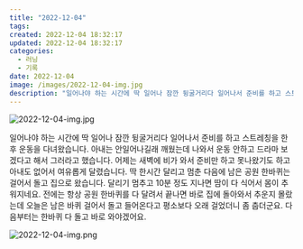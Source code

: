 ```yaml
---
title: "2022-12-04"
tags:
created: 2022-12-04 18:32:17
updated: 2022-12-04 18:32:17
categories:
  - 러닝
  - 기록
date: 2022-12-04
image: /images/2022-12-04-img.jpg
description: "일어나야 하는 시간에 딱 일어나 잠깐 뒹굴거리다 일어나서 준비를 하고 스트레칭을 한 후 운동을 다녀왔습니다. 아내는 안일어나길래 깨웠는데 나와서 운동 안하고 드라마 보겠다고 해서 그러라고 했습니다. 어제는 새벽에 비가 와서 준비만 하고 못나왔기도 하고 아내도 없어서 여유롭게 달렸습니다."
---
```


![2022-12-04-img.jpg](/images/2022-12-04-img.jpg)
 
 

일어나야 하는 시간에 딱 일어나 잠깐 뒹굴거리다 일어나서 준비를 하고 스트레칭을 한 후 운동을 다녀왔습니다. 아내는 안일어나길래 깨웠는데 나와서 운동 안하고 드라마 보겠다고 해서 그러라고 했습니다. 
어제는 새벽에 비가 와서 준비만 하고 못나왔기도 하고 아내도 없어서 여유롭게 달렸습니다. 딱 한시간 달리고 멈춘 다음에 남은 공원 한바퀴는 걸어서 돌고 집으로 왔습니다. 달리기 멈추고 10분 정도 지나면 땀이 다 식어서 몸이 추워지네요. 전에는 항상 공원 한바퀴를 다 달려서 끝나면 바로 집에 돌아와서 추운지 몰랐는데 오늘은 남은 바퀴 걸어서 돌고 들어온다고 평소보다 오래 걸었더니 좀 춥더군요. 다음부터는 한바퀴 다 돌고 바로 와야겠어요.

 
 ![2022-12-04-img.png](/images/2022-12-04-img.png)
